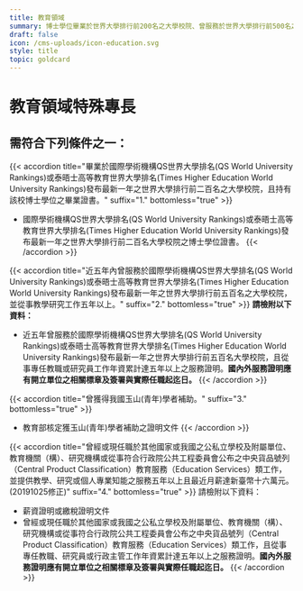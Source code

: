 ```yaml
---
title: 教育領域
summary: 博士學位畢業於世界大學排行前200名之大學校院、曾服務於世界大學排行前500名之大學校院，並從事教學研究工作五年以上、曾獲得我國玉山(青年)學者補助等。
draft: false
icon: /cms-uploads/icon-education.svg
style: title
topic: goldcard
---
```

# 教育領域特殊專長

## 需符合下列條件**之一**：

{{< accordion title="畢業於國際學術機構QS世界大學排名(QS World University Rankings)或泰晤士高等教育世界大學排名(Times Higher Education World University Rankings)發布最新一年之世界大學排行前二百名之大學校院，且持有該校博士學位之畢業證書。" suffix="1." bottomless="true" >}}
* 國際學術機構QS世界大學排名(QS World University Rankings)或泰晤士高等教育世界大學排名(Times Higher Education World University Rankings)發布最新一年之世界大學排行前二百名大學校院之博士學位證書。
{{< /accordion >}}

{{< accordion title="近五年內曾服務於國際學術機構QS世界大學排名(QS World University Rankings)或泰晤士高等教育世界大學排名(Times Higher Education World University Rankings)發布最新一年之世界大學排行前五百名之大學校院，並從事教學研究工作五年以上。" suffix="2." bottomless="true" >}}
**請檢附以下資料：**

* 近五年曾服務於國際學術機構QS世界大學排名(QS World University Rankings)或泰晤士高等教育世界大學排名(Times Higher Education World University Rankings)發布最新一年之世界大學排行前五百名大學校院，且從事專任教職或研究員工作年資累計達五年以上之服務證明。**國內外服務證明應有開立單位之相關標章及簽署與實際任職起迄日。**
{{< /accordion >}}

{{< accordion title="曾獲得我國玉山(青年)學者補助。" suffix="3." bottomless="true" >}}

* 教育部核定獲玉山(青年)學者補助之證明文件
{{< /accordion >}}

{{< accordion title="曾經或現任職於其他國家或我國之公私立學校及附屬單位、教育機關（構）、研究機構或從事符合行政院公共工程委員會公布之中央貨品號列（Central Product Classification）教育服務（Education Services）類工作，並提供教學、研究或個人專業知能之服務五年以上且最近月薪達新臺幣十六萬元。(20191025修正)" suffix="4." bottomless="true" >}}
請檢附以下資料：

* 薪資證明或繳稅證明文件
* 曾經或現任職於其他國家或我國之公私立學校及附屬單位、教育機關（構）、研究機構或從事符合行政院公共工程委員會公布之中央貨品號列（Central Product Classification）教育服務（Education Services）類工作，且從事專任教職、研究員或行政主管工作年資累計達五年以上之服務證明。**國內外服務證明應有開立單位之相關標章及簽署與實際任職起迄日。**
{{< /accordion >}}